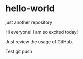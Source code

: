 # hello-world
just another repository

Hi everyone!
I am so excited today!

Just review the usage of GitHub.


Test git push
